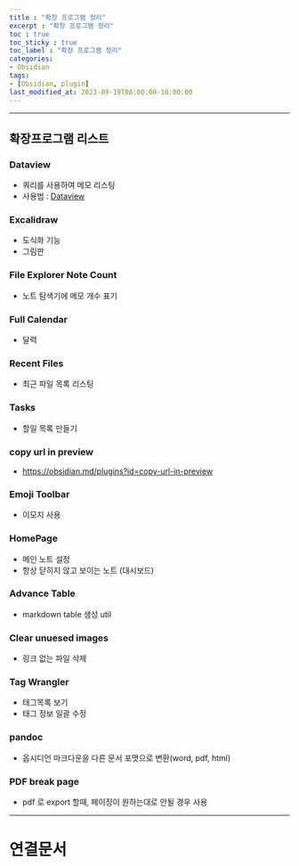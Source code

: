 ```yaml
---
title : "확장 프로그램 정리"
excerpt : "확장 프로그램 정리"
toc : true
toc_sticky : true
toc_label : "확장 프로그램 정리"
categories:
- Obsidian
tags:
- [Obsidian, plugin]
last_modified_at: 2023-09-19T08:00:00-10:00:00
---
```

  
---
  
## 확장프로그램 리스트
  
### Dataview
- 쿼리를 사용하여 메모 리스팅
-  사용법 : [Dataview](../../obsidian/obsidian-Dataview)
  
### Excalidraw
- 도식화 기능
- 그림판
  
### File Explorer Note Count
- 노트 탐색기에 메모 개수 표기
  
### Full Calendar
- 달력
  
### Recent Files
- 최근 파일 목록 리스팅
  
### Tasks
- 할일 목록 만들기
  
### copy url in preview
- https://obsidian.md/plugins?id=copy-url-in-preview
  
### Emoji Toolbar
- 이모지 사용
  
### HomePage
- 메인 노트 설정
- 항상 닫히지 않고 보이는 노트 (대시보드)
  
### Advance Table
- markdown table 생성 util
  
### Clear unuesed images
- 링크 없는 파일 삭제
  
### Tag Wrangler
- 태그목록 보기
- 태그 정보 일괄 수정
  
### pandoc
- 옵시디언 마크다운을 다른 문서 포맷으로 변환(word, pdf, html)
  
### PDF break page
- pdf 로 export 할때, 페이징이 원하는대로 안될 경우 사용

---
  
# 연결문서
  
